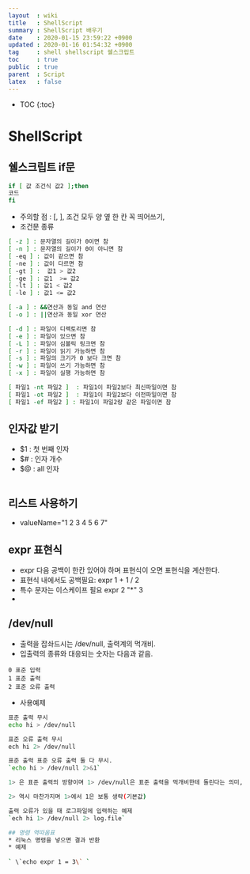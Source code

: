 ```yaml
---
layout  : wiki
title   : ShellScript
summary : ShellScript 배우기
date    : 2020-01-15 23:59:22 +0900
updated : 2020-01-16 01:54:32 +0900
tag     : shell shellscript 쉘스크립트 
toc     : true
public  : true
parent  : Script
latex   : false
---
```

* TOC
{:toc}

# ShellScript

## 쉘스크립트 if문
```sh
if [ 값 조건식 값2 ];then
코드
fi
```
* 주의할 점 : [, ], 조건 모두  양 옆 한 칸 꼭 띄어쓰기,
* 조건문 종류

```sh
[ -z ] : 문자열의 길이가 0이면 참
[ -n ] : 문자열의 길이가 0이 아니면 참
[ -eq ] : 값이 같으면 참
[ -ne ] : 값이 다르면 참
[ -gt ] :  값1 > 값2
[ -ge ] : 값1  >= 값2
[ -lt ] : 값1 < 값2
[ -le ] : 값1 <= 값2

[ -a ] : &&연산과 동일 and 연산
[ -o ] : ||연산과 동일 xor 연산

[ -d ] : 파일이 디렉토리면 참
[ -e ] : 파일이 있으면 참
[ -L ] : 파일이 심볼릭 링크면 참
[ -r ] : 파일이 읽기 가능하면 참
[ -s ] : 파일의 크기가 0 보다 크면 참
[ -w ] : 파일이 쓰기 가능하면 참
[ -x ] : 파일이 실행 가능하면 참

[ 파일1 -nt 파일2 ]  : 파일1이 파일2보다 최신파일이면 참
[ 파일1 -ot 파일2 ]  : 파일1이 파일2보다 이전파일이면 참
[ 파일1 -ef 파일2 ] : 파일1이 파일2랑 같은 파일이면 참
```

## 인자값 받기
* $1 : 첫 번째 인자
* $# : 인자 개수
* $@ : all 인자

```sh
```

## 리스트 사용하기
* valueName="1 2 3 4 5 6 7"

## expr 표현식
* expr 다음 공백이 한칸 있어야 하며 표현식이 오면 표현식을 계산한다.
* 표현식 내에서도 공백필요: expr 1 + 1 / 2
* 특수 문자는 이스케이프 필요 expr 2 "*" 3
* 

## /dev/null
* 출력을 잡솨드시는 /dev/null, 출력계의 먹개비.
* 입출력의 종류와 대응되는 숫자는 다음과 같음.
```
0 표준 입력
1 표준 출력
2 표준 오류 출력
```
* 사용예제 
```sh
표준 출력 무시
echo hi > /dev/null

표준 오류 출력 무시
ech hi 2> /dev/null

표준 출력 표준 오류 출력 둘 다 무시.
`echo hi > /dev/null 2>&1`

1> 은 표준 출력의 방향이며 1> /dev/null은 표준 출력을 먹개비한테 돌린다는 의미,

2> 역시 마찬가지며 1>에서 1은 보통 생략(기본값)

출력 오류가 있을 때 로그파일에 입력하는 예제 
`ech hi 1> /dev/null 2> log.file`

## 명령 역따옴표 
* 리눅스 명령을 넣으면 결과 반환
* 예제
 
` \`echo expr 1 = 3\` `


